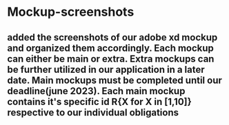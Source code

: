 # Mockup-screenshots

<h2> added the screenshots of our adobe xd mockup and organized them accordingly. Each mockup can either be main or extra. Extra mockups can be further utilized in our application in a later date. Main mockups must be completed until our deadline(june 2023). Each main mockup contains it's specific id R{X for X in [1,10]} respective to our individual obligations </h2>
